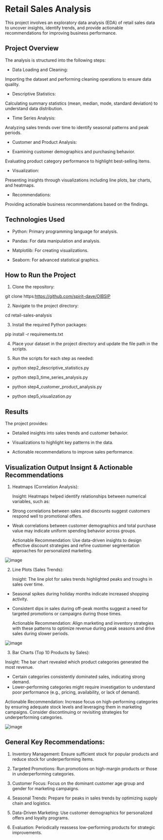 # Retail Sales Analysis

This project involves an exploratory data analysis (EDA) of retail sales data to uncover insights, identify trends, and provide actionable recommendations for improving business performance.

## Project Overview

The analysis is structured into the following steps:

- Data Loading and Cleaning:

Importing the dataset and performing cleaning operations to ensure data quality.

- Descriptive Statistics:

Calculating summary statistics (mean, median, mode, standard deviation) to understand data distribution.

- Time Series Analysis:

Analyzing sales trends over time to identify seasonal patterns and peak periods.

- Customer and Product Analysis:

- Examining customer demographics and purchasing behavior.

Evaluating product category performance to highlight best-selling items.

- Visualization:

Presenting insights through visualizations including line plots, bar charts, and heatmaps.

- Recommendations:

Providing actionable business recommendations based on the findings.

## Technologies Used

- Python: Primary programming language for analysis.

- Pandas: For data manipulation and analysis.

- Matplotlib: For creating visualizations.

- Seaborn: For advanced statistical graphics.

## How to Run the Project

1. Clone the repository:

git clone https:https://github.com/spirit-dave/OIBSIP

2. Navigate to the project directory:

cd retail-sales-analysis

3. Install the required Python packages:

pip install -r requirements.txt

4. Place your dataset in the project directory and update the file path in the scripts.

5. Run the scripts for each step as needed:
  
- python step2_descriptive_statistics.py

- python step3_time_series_analysis.py

- python step4_customer_product_analysis.py

- python step5_visualization.py

## Results

The project provides:

- Detailed insights into sales trends and customer behavior.

- Visualizations to highlight key patterns in the data.

- Actionable recommendations to improve sales performance.

## Visualization Output Insignt & Actionable Recommendations

1. Heatmaps (Correlation Analysis):

   Insight: Heatmaps helped identify relationships between numerical variables, such as:
- Strong correlations between sales and discounts suggest customers respond well to promotional offers.
- Weak correlations between customer demographics and total purchase value may indicate uniform spending behavior across groups.

  Actionable Recommendation: Use data-driven insights to design effective discount strategies and refine customer segmentation approaches for personalized marketing.

![image](https://github.com/user-attachments/assets/628289b8-b92e-4de2-855b-ee7f526e7f48)

2. Line Plots (Sales Trends):

   Insight: The line plot for sales trends highlighted peaks and troughs in sales over time. 
- Seasonal spikes during holiday months indicate increased shopping activity.
- Consistent dips in sales during off-peak months suggest a need for targeted promotions or campaigns during those times.

   Actionable Recommendation: Align marketing and inventory strategies with these patterns to optimize revenue during peak seasons and drive sales during slower periods.

![image](https://github.com/user-attachments/assets/54546c37-8c7d-481b-88c9-350962559257)

3. Bar Charts (Top 10 Products by Sales):

Insight: The bar chart revealed which product categories generated the most revenue.
- Certain categories consistently dominated sales, indicating strong demand.
- Lower-performing categories might require investigation to understand poor performance (e.g., pricing, availability, or lack of demand).

Actionable Recommendation: Increase focus on high-performing categories by ensuring adequate stock levels and leveraging them in marketing campaigns. Consider discontinuing or revisiting strategies for underperforming categories.

![image](https://github.com/user-attachments/assets/691e61b6-0d75-4ba2-830a-002c2505e82b)

## General Key Recommendations:

1.	Inventory Management: Ensure sufficient stock for popular products and reduce stock for underperforming items.

2.	Targeted Promotions: Run promotions on high-margin products or those in underperforming categories.

3.	Customer Focus: Focus on the dominant customer age group and gender for marketing campaigns.

4.	Seasonal Trends: Prepare for peaks in sales trends by optimizing supply chain and logistics.

5.	Data-Driven Marketing: Use customer demographics for personalized offers and loyalty programs.

6.	Evaluation: Periodically reassess low-performing products for strategic improvements.


